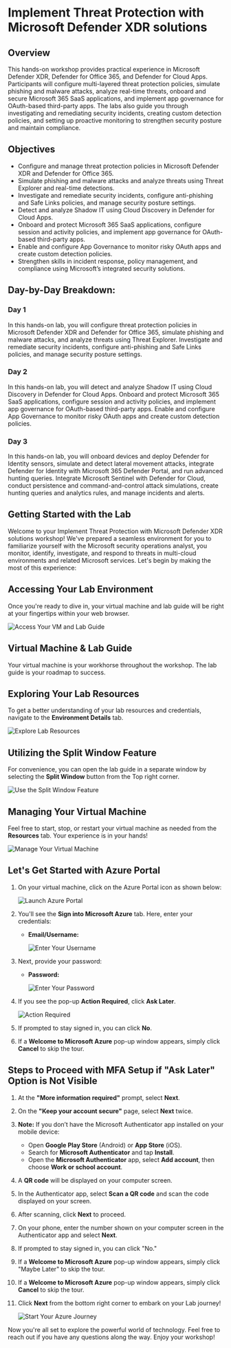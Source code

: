 # Implement Threat Protection with Microsoft Defender XDR solutions

## Overview
This hands-on workshop provides practical experience in Microsoft Defender XDR, Defender for Office 365, and Defender for Cloud Apps. Participants will configure multi-layered threat protection policies, simulate phishing and malware attacks, analyze real-time threats, onboard and secure Microsoft 365 SaaS applications, and implement app governance for OAuth-based third-party apps. The labs also guide you through investigating and remediating security incidents, creating custom detection policies, and setting up proactive monitoring to strengthen security posture and maintain compliance.

## Objectives
- Configure and manage threat protection policies in Microsoft Defender XDR and Defender for Office 365.
- Simulate phishing and malware attacks and analyze threats using Threat Explorer and real-time detections.
- Investigate and remediate security incidents, configure anti-phishing and Safe Links policies, and manage security posture settings.
- Detect and analyze Shadow IT using Cloud Discovery in Defender for Cloud Apps.
- Onboard and protect Microsoft 365 SaaS applications, configure session and activity policies, and implement app governance for OAuth-based third-party apps.
- Enable and configure App Governance to monitor risky OAuth apps and create custom detection policies.
- Strengthen skills in incident response, policy management, and compliance using Microsoft’s integrated security solutions.

## Day-by-Day Breakdown:

### Day 1
In this hands-on lab, you will configure threat protection policies in Microsoft Defender XDR and Defender for Office 365, simulate phishing and malware attacks, and analyze threats using Threat Explorer. Investigate and remediate security incidents, configure anti-phishing and Safe Links policies, and manage security posture settings.

### Day 2
In this hands-on lab, you will detect and analyze Shadow IT using Cloud Discovery in Defender for Cloud Apps. Onboard and protect Microsoft 365 SaaS applications, configure session and activity policies, and implement app governance for OAuth-based third-party apps. Enable and configure App Governance to monitor risky OAuth apps and create custom detection policies.

### Day 3
In this hands-on lab, you will onboard devices and deploy Defender for Identity sensors, simulate and detect lateral movement attacks, integrate Defender for Identity with Microsoft 365 Defender Portal, and run advanced hunting queries. Integrate Microsoft Sentinel with Defender for Cloud, conduct persistence and command-and-control attack simulations, create hunting queries and analytics rules, and manage incidents and alerts.


## Getting Started with the Lab
 
Welcome to your Implement Threat Protection with Microsoft Defender XDR solutions workshop! We've prepared a seamless environment for you to familiarize yourself with the Microsoft security operations analyst, you monitor, identify, investigate, and respond to threats in multi-cloud environments and related Microsoft services. Let's begin by making the most of this experience:
 
## Accessing Your Lab Environment
 
Once you're ready to dive in, your virtual machine and lab guide will be right at your fingertips within your web browser.
 
![Access Your VM and Lab Guide](./media/gst1.png)

## Virtual Machine & Lab Guide
 
Your virtual machine is your workhorse throughout the workshop. The lab guide is your roadmap to success.
 
## Exploring Your Lab Resources
 
To get a better understanding of your lab resources and credentials, navigate to the **Environment Details** tab.
 
![Explore Lab Resources](./media/gst2.png)
 
## Utilizing the Split Window Feature
 
For convenience, you can open the lab guide in a separate window by selecting the **Split Window** button from the Top right corner.
 
![Use the Split Window Feature](./media/gst3.png)
 
## Managing Your Virtual Machine
 
Feel free to start, stop, or restart your virtual machine as needed from the **Resources** tab. Your experience is in your hands!
 
![Manage Your Virtual Machine](./media/gst4.png)

## Let's Get Started with Azure Portal
 
1. On your virtual machine, click on the Azure Portal icon as shown below:
 
    ![Launch Azure Portal](./media/gst5.png)

2. You'll see the **Sign into Microsoft Azure** tab. Here, enter your credentials:
 
   - **Email/Username:** <inject key="AzureAdUserEmail"></inject>
 
     ![Enter Your Username](./media/gst6.png)
 
3. Next, provide your password:
 
   - **Password:** <inject key="AzureAdUserPassword"></inject>
 
     ![Enter Your Password](./media/gst7.png)

1. If you see the pop-up **Action Required**, click **Ask Later**.

    ![Action Required](./media/gst8.png) 
 
4. If prompted to stay signed in, you can click **No**.

5. If a **Welcome to Microsoft Azure** pop-up window appears, simply click **Cancel** to skip the tour.

## Steps to Proceed with MFA Setup if "Ask Later" Option is Not Visible

1. At the **"More information required"** prompt, select **Next**.

1. On the **"Keep your account secure"** page, select **Next** twice.

1. **Note:** If you don’t have the Microsoft Authenticator app installed on your mobile device:

   - Open **Google Play Store** (Android) or **App Store** (iOS).
   - Search for **Microsoft Authenticator** and tap **Install**.
   - Open the **Microsoft Authenticator** app, select **Add account**, then choose **Work or school account**.

1. A **QR code** will be displayed on your computer screen.

1. In the Authenticator app, select **Scan a QR code** and scan the code displayed on your screen.

1. After scanning, click **Next** to proceed.

1. On your phone, enter the number shown on your computer screen in the Authenticator app and select **Next**.

1. If prompted to stay signed in, you can click "No."

1. If a **Welcome to Microsoft Azure** pop-up window appears, simply click "Maybe Later" to skip the tour.

1. If a **Welcome to Microsoft Azure** pop-up window appears, simply click **Cancel** to skip the tour.
 
1. Click **Next** from the bottom right corner to embark on your Lab journey!
 
     ![Start Your Azure Journey](./media/gst9.png)

Now you're all set to explore the powerful world of technology. Feel free to reach out if you have any questions along the way. Enjoy your workshop!

